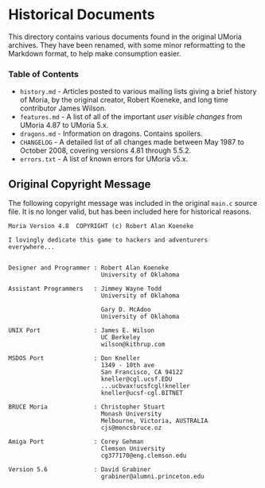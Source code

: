 # Historical Documents

This directory contains various documents found in the original UMoria
archives. They have been renamed, with some minor reformatting to the
Markdown format, to help make consumption easier.


### Table of Contents

* `history.md`    - Articles posted to various mailing lists giving a brief history of Moria, by the original creator, Robert Koeneke, and long time contributor James Wilson.
* `features.md`   - A list of all of the important _user visible changes_ from UMoria 4.87 to UMoria 5.x.
* `dragons.md`    - Information on dragons. Contains spoilers.
* `CHANGELOG`     - A detailed list of all changes made between May 1987 to October 2008, covering versions 4.81 through 5.5.2.
* `errors.txt`    - A list of known errors for UMoria v5.x.


## Original Copyright Message

The following copyright message was included in the original `main.c` source
file. It is no longer valid, but has been included here for historical reasons.

```
Moria Version 4.8  COPYRIGHT (c) Robert Alan Koeneke

I lovingly dedicate this game to hackers and adventurers
everywhere...


Designer and Programmer : Robert Alan Koeneke
                          University of Oklahoma

Assistant Programmers   : Jimmey Wayne Todd
                          University of Oklahoma

                          Gary D. McAdoo
                          University of Oklahoma

UNIX Port               : James E. Wilson
                          UC Berkeley
                          wilson@kithrup.com

MSDOS Port              : Don Kneller
                          1349 - 10th ave
                          San Francisco, CA 94122
                          kneller@cgl.ucsf.EDU
                          ...ucbvax!ucsfcgl!kneller
                          kneller@ucsf-cgl.BITNET

BRUCE Moria             : Christopher Stuart
                          Monash University
                          Melbourne, Victoria, AUSTRALIA
                          cjs@moncsbruce.oz

Amiga Port              : Corey Gehman
                          Clemson University
                          cg377170@eng.clemson.edu

Version 5.6             : David Grabiner
                          grabiner@alumni.princeton.edu
```